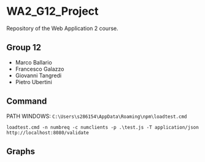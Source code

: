 # WA2_G12_Project

Repository of the Web Application 2 course.

## Group 12
- Marco Ballario
- Francesco Galazzo
- Giovanni Tangredi
- Pietro Ubertini

## Command
PATH WINDOWS: ```C:\Users\s286154\AppData\Roaming\npm\loadtest.cmd```

```loadtest.cmd -n numbreq -c numclients -p .\test.js -T application/json http://localhost:8080/validate```

## Graphs
